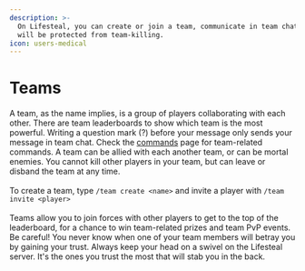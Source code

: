 ```yaml
---
description: >-
  On Lifesteal, you can create or join a team, communicate in team chat, and
  will be protected from team-killing.
icon: users-medical
---
```


# Teams

A team, as the name implies, is a group of players collaborating with each other. There are team leaderboards to show which team is the most powerful. Writing a question mark (?) before your message only sends your message in team chat. Check the [commands](../commands.md) page for team-related commands. A team can be allied with each another team, or can be mortal enemies. You cannot kill other players in your team, but can leave or disband the team at any time.\
\
To create a team, type `/team create <name>` and invite a player with `/team invite <player>`\
\
Teams allow you to join forces with other players to get to the top of the leaderboard, for a chance to win team-related prizes and team PvP events. Be careful! You never know when one of your team members will betray you by gaining your trust. Always keep your head on a swivel on the Lifesteal server. It's the ones you trust the most that will stab you in the back.
